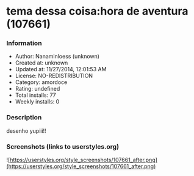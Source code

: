 # tema dessa coisa:hora de aventura (107661)

### Information
- Author: Nanaminloess (unknown)
- Created at: unknown
- Updated at: 11/27/2014, 12:01:53 AM
- License: NO-REDISTRIBUTION
- Category: amordoce
- Rating: undefined
- Total installs: 77
- Weekly installs: 0


### Description
desenho yupiii!!


### Screenshots (links to userstyles.org)
![https://userstyles.org/style_screenshots/107661_after.png](https://userstyles.org/style_screenshots/107661_after.png)


